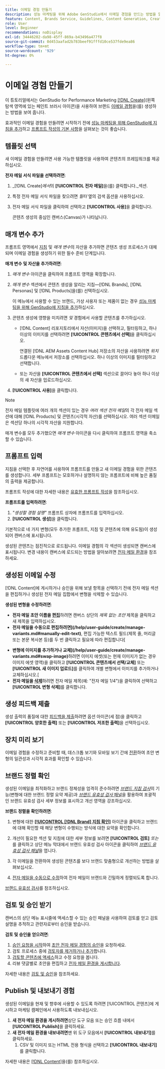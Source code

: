 ```yaml
---
title: 이메일 경험 만들기
description: 성능 마케팅을 위해 Adobe GenStudio에서 이메일 경험을 만드는 방법을 알아봅니다.
feature: Content, Brands Service, Guidelines, Content Generation, Create, Experiences, Variant Generation
role: User
level: Beginner
recommendations: noDisplay
exl-id: 34446202-da98-45ff-869a-b43496a477f8
source-git-commit: 0d453aafad2b783beef91fffd10ce537fde9ea86
workflow-type: tm+mt
source-wordcount: '929'
ht-degree: 0%

---
```


# 이메일 경험 만들기

이 튜토리얼에서는 GenStudio for Performance Marketing [[!DNL Create]](/help/user-guide/create/overview.md)(왼쪽 탐색 영역에 있는 페인트 브러시 아이콘)을 사용하여 브랜드 [이메일 경험](/help/user-guide/create/email-experiences.md)을(를) 생성하는 방법을 보여 줍니다.

효과적인 이메일 경험을 만들려면 시작하기 전에 [성능 마케팅을 위해 GenStudio에 지침을 추가](/help/user-guide/guidelines/add-guidelines.md)하고 [프롬프트 작성의 기본 사항](/help/user-guide/effective-prompts.md)을 살펴보는 것이 좋습니다.

## 템플릿 선택

새 이메일 경험을 만들려면 사용 가능한 템플릿을 사용하여 콘텐츠의 프레임워크를 제공하십시오.

**전자 메일 서식 파일을 선택하려면**:

1. _[!DNL Create]_에서_&#x200B;의 **[!UICONTROL 전자 메일]**&#x200B;을(를) 클릭합니다._섹션.
1. 특정 전자 메일 서식 파일을 찾으려면 _필터_ 옆의 검색 옵션을 사용하십시오.
1. 전자 메일 서식 파일을 클릭하여 선택하고 **[!UICONTROL 사용]**&#x200B;을 클릭합니다.

   콘텐츠 생성의 중심인 캔버스(Canvas)가 나타납니다.

## 매개 변수 추가

프롬프트 영역에서 [지침](/help/user-guide/guidelines/overview.md) 및 _매개 변수_&#x200B;의 자산을 추가하면 콘텐츠 생성 프로세스가 대체되며 이메일 경험을 생성하기 위한 필수 준비 단계입니다.

**매개 변수 및 자산을 추가하려면**:

1. _매개 변수_ 아이콘을 클릭하여 프롬프트 영역을 확장합니다.
1. _매개 변수_ 섹션에서 콘텐츠 생성을 알리는 지침—[!DNL Brands], [!DNL Personas] 및 [!DNL Products]을(를) 선택하십시오.

   이 메뉴에서 사용할 수 있는 브랜드, 가상 사용자 또는 제품이 없는 경우 [성능 마케팅을 위해 GenStudio에 지침을 추가](/help/user-guide/guidelines/add-guidelines.md)하십시오.

1. 콘텐츠 생성에 영향을 미치려면 *및* 경험에서 사용할 콘텐츠를 추가하십시오.
   * [!DNL Content] 리포지토리에서 자산(이미지)을 선택하고, 필터링하고, 하나 이상의 이미지를 선택하려면 **[!UICONTROL 콘텐츠에서 선택]**&#x200B;을 클릭하십시오.

     연결된 [!DNL AEM Assets Content Hub] 저장소의 자산을 사용하려면 _위치_ 드롭다운 메뉴에서 저장소를 선택하십시오. 하나 이상의 이미지를 필터링하고 선택합니다.

   * 또는 자산을 **[!UICONTROL 콘텐츠에서 선택]** 섹션으로 끌어다 놓아 하나 이상의 새 자산을 업로드하십시오.
1. **[!UICONTROL 사용]**&#x200B;을 클릭합니다.

>[!NOTE]
>
>전자 메일 템플릿에 여러 개의 섹션이 있는 경우 _여러 섹션 전자 메일_&#x200B;의 각 전자 메일 섹션에 대해 [!DNL Products] 및 콘텐츠(시각적 자산)를 선택하십시오. 여러 섹션 이메일은 섹션당 하나의 시각적 자산을 지원합니다.

매개 변수를 모두 추가했으면 _매개 변수_ 아이콘을 다시 클릭하여 프롬프트 영역을 축소할 수 있습니다.

## 프롬프트 입력

지침을 선택한 후 자연어를 사용하여 프롬프트를 만들고 새 이메일 경험을 위한 콘텐츠를 생성합니다. 세부 프롬프트는 모호하거나 설명하지 않는 프롬프트에 비해 높은 품질의 출력을 제공합니다.

프롬프트 작성에 대한 자세한 내용은 [유효한 프롬프트 작성](/help/user-guide/effective-prompts.md)을 참조하십시오.

**프롬프트를 입력하려면**:

1. _&quot;생성할 경험 설명&quot;_ 프롬프트 상자에 프롬프트를 입력하십시오.
1. **[!UICONTROL 생성]**&#x200B;을 클릭합니다.

기본적으로 네 가지 변형(모두 추가한 프롬프트, 지침 및 콘텐츠에 의해 유도됨)이 생성되어 캔버스에 표시됩니다.

생성된 콘텐츠는 점진적으로 로드됩니다. 이메일 경험의 각 섹션이 생성되면 캔버스에 표시됩니다. 변경 내용이 캔버스에 로드되는 방법을 알아보려면 [전자 메일 환경](/help/user-guide/create/meta-experiences.md#progressive-loading)을 참조하세요.

## 생성된 이메일 수정

[!DNL Content]에 게시하거나 승인을 위해 보낼 항목을 선택하기 전에 전자 메일 섹션을 편집하거나 생성된 전자 메일 집합에서 변형을 삭제할 수 있습니다.

**생성된 변형을 수정하려면**:

* **전자 메일 초안 이름을 [편집](/help/user-guide/create/manage-variants.md#change-draft-name)**&#x200B;하려면 캔버스 상단의 _제목 없는 초안_ 제목을 클릭하고 새 제목을 입력하십시오.
* **전자 메일을 수동으로 편집하려면](/help/user-guide/create/manage-variants.md#manually-edit-text)**, 편집 가능한 텍스트 필드(제목 줄, 머리글 또는 본문 복사본 등)를 두 번 클릭하고 필요에 따라 편집합니다[
<!-- * **To [regenerate a section of a variant](/help/user-guide/create/manage-variants.md#re-generate-sections)**, click an editable text field and use the _[!UICONTROL Suggested edits]_ options or enter a new prompt and click **[!UICONTROL Generate]**. -->
* **변형에 이미지를 추가하거나 교체](/help/user-guide/create/manage-variants.md#swap-image)**&#x200B;하려면 이미지 에셋(또는 현재 이미지가 없는 경우 이미지 에셋 영역)을 클릭하고 **[!UICONTROL 콘텐츠에서 선택/교체]** 또는 **[!UICONTROL 새 이미지 업로드]**&#x200B;를 클릭하여 개별 변형에서 이미지를 추가하거나 교체하십시오.[
* **전자 메일을 [삭제](/help/user-guide/create/manage-variants.md#delete-variant)**&#x200B;하려면 전자 메일 제목(예: &quot;전자 메일 1/4&quot;)을 클릭하여 선택하고 **[!UICONTROL 변형 삭제]**&#x200B;를 클릭합니다.

## 생성 피드백 제출

생성 출력의 품질에 대한 [피드백을 제출](/help/user-guide/create/manage-variants.md#generation-feedback)하려면 옵션 아이콘(세 점)을 클릭하고 **[!UICONTROL 양호한 출력]** 또는 **[!UICONTROL 저조한 출력]**&#x200B;을 선택하십시오.

## 장치 미리 보기

이메일 경험을 수정하고 준비할 때, 데스크톱 보기와 모바일 보기 간에 [전환](/help/user-guide/create/manage-variants.md#preview-for-device)하여 초안 변형의 일관성과 시각적 효과를 확인할 수 있습니다.

## 브랜드 정렬 확인

생성된 이메일을 최적화하고 브랜드 정체성을 엄격히 준수하려면 [_브랜드 지침 검사_](/help/user-guide/guidelines/brand-validation.md#brand-guidelines-check)&#x200B;의 기능(변형에 대한 브랜드 정렬 요약 제공)과 [_브랜드 유효성 검사_ 패널](/help/user-guide/guidelines/brand-validation.md#brand-validation-panel)을 활용하여 포괄적인 브랜드 유효성 검사 세부 정보를 표시하고 개선 영역을 강조하십시오.

**브랜드 정렬을 확인하려면**:

1. 변형에 대한 [**[!UICONTROL [!DNL Brand] 지침 확인]**](/help/user-guide/guidelines/brand-validation.md#brand-guidelines-check) 아이콘을 클릭하고 브랜드에 대해 확인할 때 해당 변형이 수행되는 방식에 대한 요약을 확인합니다.
1. 개선이 필요한 섹션 및 지침에 대한 세부 정보를 보려면 **[!UICONTROL 검토]** _또는_&#x200B;를 클릭하고 상단 메뉴 막대에서 브랜드 유효성 검사 아이콘을 클릭하여 [_브랜드 유효성 검사 패널_](/help/user-guide/guidelines/brand-validation.md#brand-validation-panel)&#x200B;을 엽니다.

1. 각 이메일을 전환하여 생성된 콘텐츠를 보다 브랜드 맞춤형으로 개선하는 방법을 살펴보십시오.
1. [전자 메일을 수동으로 수정](#revise-generated-emails)하여 전자 메일이 브랜드와 긴밀하게 정렬되도록 합니다.

[브랜드 유효성 검사](/help/user-guide/guidelines/brand-validation.md)를 참조하십시오.

## 검토 및 승인 받기

캔버스의 상단 메뉴 표시줄에 액세스할 수 있는 승인 패널을 사용하여 검토를 얻고 검토 설명을 추적하고 관련자로부터 승인을 받습니다.

**검토 및 승인을 얻으려면**:

1. [승인 요청을 시작](/help/user-guide/approvals/request-review.md)하여 [초안 전자 메일 경험의 승인](/help/user-guide/approvals/approve-content.md)을 요청하세요.
1. 검토 프로세스 중에 [검토자를 제거하거나 추가](/help/user-guide/approvals/review-and-edit.md#manage-approvals)합니다.
1. [검토할 콘텐츠에 액세스](/help/user-guide/approvals/review-and-edit.md#access-content-for-review)하고 수정 요청을 봅니다.
1. 리뷰 댓글별로 초안을 편집하고 [전자 메일 환경을 게시합니다](#publish-and-export-experience).

자세한 내용은 [검토 및 승인](/help/user-guide/approvals/overview.md)을 참조하세요.

## Publish 및 내보내기 경험

생성된 이메일을 현재 및 향후에 사용할 수 있도록 하려면 [!UICONTROL 콘텐츠]에 게시하고 마케팅 캠페인에서 사용하도록 내보내십시오.

1. **새 전자 메일 환경을 게시하려면**&#x200B;상단 도구 모음 또는 승인 흐름 내에서 **[!UICONTROL Publish]**&#x200B;을 클릭하세요.
1. **새 전자 메일 환경을 내보내려면**&#x200B;맨 위 도구 모음에서 **[!UICONTROL 내보내기]**&#x200B;를 클릭하세요.
   1. CSV 및 이미지 또는 HTML 전용 형식을 선택하고 **[!UICONTROL 내보내기]**&#x200B;를 클릭합니다.

자세한 내용은 [[!DNL Content]](/help/user-guide/content/overview.md#search-and-find-approved-content)을(를) 참조하십시오.
